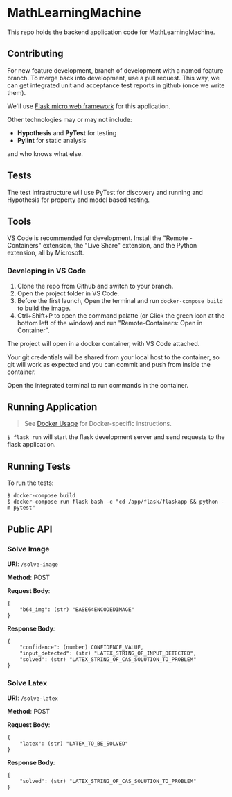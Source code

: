 # MathLearningMachine
This repo holds the backend application code for MathLearningMachine.

## Contributing
For new feature development, branch of development with a named feature branch. To merge back into development, use a pull request. This way, we can get integrated unit and acceptance test reports in github (once we write them).

We'll use [Flask micro web framework](https://palletsprojects.com/p/flask/) for this application.

Other technologies may or may not include:
* __Hypothesis__ and __PyTest__ for testing
* __Pylint__ for static analysis

and who knows what else.

## Tests
The test infrastructure will use PyTest for discovery and running and Hypothesis for property and model based testing.

## Tools
VS Code is recommended for development. Install the "Remote - Containers" extension, the "Live Share" extension, and the Python extension, all by Microsoft.


### Developing in VS Code
1. Clone the repo from Github and switch to your branch.
2. Open the project folder in VS Code.
3. Before the first launch, Open the terminal and run `docker-compose build` to build the image.
4. Ctrl+Shift+P to open the command palatte (or Click the green icon at the bottom left of the window) and run "Remote-Containers: Open in Container".

The project will open in a docker container, with VS Code attached.

Your git credentials will be shared from your local host to the container, so git will work as expected and you can commit and push from inside the container.

Open the integrated terminal to run commands in the container.

## Running Application

> See [Docker Usage](./docs/docker.md) for Docker-specific instructions.

`$ flask run` will start the flask development server and send requests to the flask application.

## Running Tests

To run the tests:

    $ docker-compose build
    $ docker-compose run flask bash -c "cd /app/flask/flaskapp && python -m pytest"


## Public API

### Solve Image

**URI**: `/solve-image`

**Method**: POST

**Request Body**:

    {
        "b64_img": (str) "BASE64ENCODEDIMAGE"
    }
    
**Response Body**:

    {
        "confidence": (number) CONFIDENCE_VALUE,
        "input_detected": (str) "LATEX_STRING_OF_INPUT_DETECTED",
        "solved": (str) "LATEX_STRING_OF_CAS_SOLUTION_TO_PROBLEM"
    }

### Solve Latex

**URI**: `/solve-latex`

**Method**: POST

**Request Body**:

    {
        "latex": (str) "LATEX_TO_BE_SOLVED"
    }
    
**Response Body**:

    {
        "solved": (str) "LATEX_STRING_OF_CAS_SOLUTION_TO_PROBLEM"
    }
